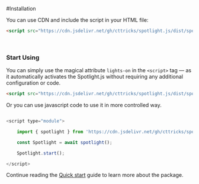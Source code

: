 #Installation

You can use CDN and include the script in your HTML file:

```html
<script src="https://cdn.jsdelivr.net/gh/cttricks/spotlight.js/dist/spotlight.min.js" type="module"></script>
```
&nbsp;

### Start Using

You can simply use the magical attribute `lights-on` in the `<script>` tag — as it automatically activates the Spotlight.js without requiring any additional configuration or code.

```html
<script src="https://cdn.jsdelivr.net/gh/cttricks/spotlight.js/dist/spotlight.min.js" type="module" lights-on ></script>
```

Or you can use javascript code to use it in more controlled way.

```javascript

<script type="module">

    import { spotlight } from 'https://cdn.jsdelivr.net/gh/cttricks/spotlight.js/dist/spotlight.min.js';

    const Spotlight = await spotlight();

    Spotlight.start();

</script>
```

Continue reading the [Quick start](link:quick-start-guide) guide to learn more about the package.